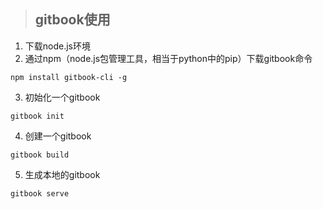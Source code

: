 >## gitbook使用
1. 下载node.js环境
2. 通过npm（node.js包管理工具，相当于python中的pip）下载gitbook命令
```
npm install gitbook-cli -g
```
3. 初始化一个gitbook
```
gitbook init
```
4. 创建一个gitbook
```
gitbook build
```
5. 生成本地的gitbook
```
gitbook serve
```